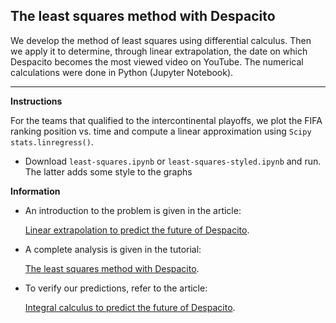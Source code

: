 ## The least squares method with Despacito
We develop the method of least squares using differential calculus. Then we apply it to determine, through linear extrapolation, the date on which Despacito becomes the most viewed video on YouTube. The numerical calculations were done in Python (Jupyter Notebook).
<hr>

**Instructions**

For the teams that qualified to the intercontinental playoffs, we plot the FIFA ranking position vs. time and compute a linear approximation using `Scipy stats.linregress()`.

- Download `least-squares.ipynb` or `least-squares-styled.ipynb` and run. The latter adds some style to the graphs 


**Information**

- An introduction to the problem is given in the article: 
  
  [Linear extrapolation to predict the future of Despacito](https://nepy.pe/article.php?pid=623e6788d49a4&lan=en). 
  
- A complete analysis is given in the tutorial: 
  
  [The least squares method with Despacito](https://nepy.pe/article.php?pid=6240c453eae64&lan=en). 

- To verify our predictions, refer to the article: 
  
  [Integral calculus to predict the future of Despacito](https://nepy.pe/article.php?pid=623f711af1e14&lan=en). 





